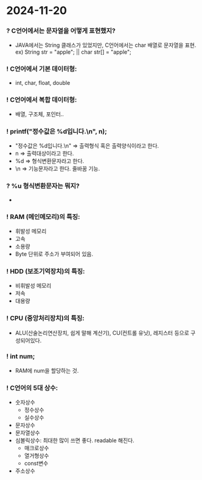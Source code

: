 # 2024-11-20
### ? C언어에서는 문자열을 어떻게 표현했지?
* JAVA에서는 String 클래스가 있었지만, C언어에서는 char 배열로 문자열을 표현.<br>
ex) String str = "apple"; ||   char str[] = "apple";

### ! C언어에서 기본 데이터형:
* int, char, float, double

### ! C언어에서 복합 데이터형:
* 배열, 구조체, 포인터..

### ! printf("정수값은 %d입니다.\n", n);
* "정수값은 %d입니다.\n"   => 출력형식 혹은 출력양식이라고 한다.
* n                    => 출력대상이라고 한다.
* %d                   => 형식변환문자라고 한다.
* \n                   => 기능문자라고 한다. 줄바꿈 기능.

### ? %u 형식변환문자는 뭐지?
*

### ! RAM (메인메모리)의 특징:
* 휘발성 메모리
* 고속
* 소용량
* Byte 단위로 주소가 부여되어 있음.

### ! HDD (보조기억장치)의 특징:
* 비휘발성 메모리
* 저속
* 대용량

### ! CPU (중앙처리장치)의 특징:
* ALU(산술논리연산장치, 쉽게 말해 계산기), CU(컨트롤 유닛), 레지스터 등으로 구성되어있다.

### ! int num;
* RAM에 num을 할당하는 것.

### ! C언어의 5대 상수:
* 숫자상수
  * 정수상수
  * 실수상수
* 문자상수
* 문자열상수
* 심볼릭상수: 최대한 많이 쓰면 좋다. readable 해진다.
  * 매크로상수
  * 열거형상수
  * const변수
* 주소상수
